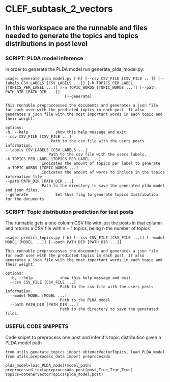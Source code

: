 # CLEF_subtask_2_vectors

## In this workspace are the runnable and files needed to generate the topics and topics distributions in post level

### SCRIPT: PLDA model inference

In order to generate the PLDA model run generate_plda_model.py:

	usage: generate_plda_model.py [-h] [--csv CSV_FILE [CSV_FILE ...]] [--labels CSV_LABELS [CSV_LABELS ...]] [-k TOPICS_PER_LABEL [TOPICS_PER_LABEL ...]] [-n TOPIC_WORDS [TOPIC_WORDS ...]] [--path PATH_DIR [PATH_DIR ...]]
                              [--generate]

    This runnable preproccesses the documents and generates a json file for each user with the predicted topics in each post. It also generates a json file with the most important words in each topic and their weight.

    options:
    -h, --help            show this help message and exit
    --csv CSV_FILE [CSV_FILE ...]
                        Path to the csv file with the users posts information.
    --labels CSV_LABELS [CSV_LABELS ...]
                       Path to the csv file with the users labels.
    -k TOPICS_PER_LABEL [TOPICS_PER_LABEL ...]
                    Indicates the amount of topics per label to generate
    -n TOPIC_WORDS [TOPIC_WORDS ...]
                    Indicates the amount of words to include in the topics information file
    --path PATH_DIR [PATH_DIR ...]
                    Path to the directory to save the generated plda model and json files.
    --generate            Set this flag to generate topics distribution for the documents

### SCRIPT: Topic distribution prediction for test posts

The runnable gets a one column CSV file with just the posts in that column and returns a CSV file with n + 1 topics, being n the number of topics

    usage: predict_topics.py [-h] [--csv CSV_FILE [CSV_FILE ...]] [--model MODEL [MODEL ...]] [--path PATH_DIR [PATH_DIR ...]]

    This runnable preproccesses the documents and generates a json file for each user with the predicted topics in each post. It also generates a json file with the most important words in each topic and their weight.
    
    options:
      -h, --help            show this help message and exit
      --csv CSV_FILE [CSV_FILE ...]
                            Path to the csv file with the users posts information.
      --model MODEL [MODEL ...]
                            Path to the PLDA model.
      --path PATH_DIR [PATH_DIR ...]
                            Path to the directory to save the generated files.


### USEFUL CODE SNIPPETS

Code snipet to preprocess one post and infer it's topic distribution given a PLDA model path

    from utils.generate_topics import obtenerVectorTopics, load_PLDA_model
    from utils.preprocess_data import preprocesado

    plda_model=load_PLDA_model(model_path)
    preprocessed_text=preprocesado_post(post,True,True,True)
    topics=obtenerVectorTopics(plda_model,post)


